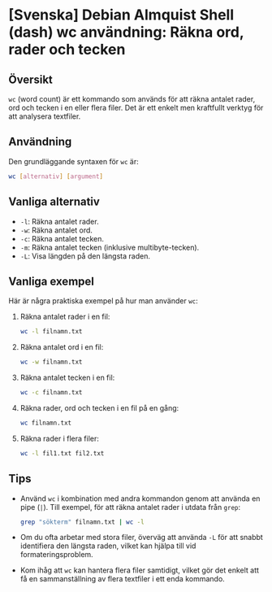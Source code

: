 # [Svenska] Debian Almquist Shell (dash) wc användning: Räkna ord, rader och tecken

## Översikt
`wc` (word count) är ett kommando som används för att räkna antalet rader, ord och tecken i en eller flera filer. Det är ett enkelt men kraftfullt verktyg för att analysera textfiler.

## Användning
Den grundläggande syntaxen för `wc` är:

```bash
wc [alternativ] [argument]
```

## Vanliga alternativ
- `-l`: Räkna antalet rader.
- `-w`: Räkna antalet ord.
- `-c`: Räkna antalet tecken.
- `-m`: Räkna antalet tecken (inklusive multibyte-tecken).
- `-L`: Visa längden på den längsta raden.

## Vanliga exempel
Här är några praktiska exempel på hur man använder `wc`:

1. Räkna antalet rader i en fil:
   ```bash
   wc -l filnamn.txt
   ```

2. Räkna antalet ord i en fil:
   ```bash
   wc -w filnamn.txt
   ```

3. Räkna antalet tecken i en fil:
   ```bash
   wc -c filnamn.txt
   ```

4. Räkna rader, ord och tecken i en fil på en gång:
   ```bash
   wc filnamn.txt
   ```

5. Räkna rader i flera filer:
   ```bash
   wc -l fil1.txt fil2.txt
   ```

## Tips
- Använd `wc` i kombination med andra kommandon genom att använda en pipe (`|`). Till exempel, för att räkna antalet rader i utdata från `grep`:
  ```bash
  grep "sökterm" filnamn.txt | wc -l
  ```

- Om du ofta arbetar med stora filer, överväg att använda `-L` för att snabbt identifiera den längsta raden, vilket kan hjälpa till vid formateringsproblem.

- Kom ihåg att `wc` kan hantera flera filer samtidigt, vilket gör det enkelt att få en sammanställning av flera textfiler i ett enda kommando.